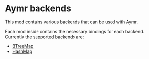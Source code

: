 # Aymr backends

This mod contains various backends that can be used with Aymr.

Each mod inside contains the necessary bindings for each backend.
Currently the supported backends are:

- [BTreeMap](https://doc.rust-lang.org/std/collections/struct.BTreeMap.html)
- [HashMap](https://doc.rust-lang.org/std/collections/struct.HashMap.html)
